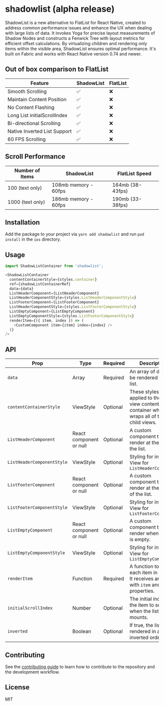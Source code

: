 # shadowlist (alpha release)

ShadowList is a new alternative to FlatList for React Native, created to address common performance issues and enhance the UX when dealing with large lists of data.
It invokes Yoga for precise layout measurements of Shadow Nodes and constructs a Fenwick Tree with layout metrics for efficient offset calculations. By virtualizing children and rendering only items within the visible area, ShadowList ensures optimal performance. It's built on Fabric and works with React Native version 0.74 and newer.

## Out of box comparison to FlatList
| Feature                       | ShadowList  | FlatList   |
|-------------------------------|-------------|------------|
| Smooth Scrolling              | ✅           | ❌         |
| Maintain Content Position     | ✅           | ❌         |
| No Content Flashing           | ✅           | ❌         |
| Long List initialScrollIndex  | ✅           | ❌         |
| Bi-directional Scrolling      | ✅           | ❌         |
| Native Inverted List Support  | ✅           | ❌         |
| 60 FPS Scrolling              | ✅           | ❌         |

## Scroll Performance
| Number of Items  | ShadowList                 | FlatList Speed       |
|------------------|----------------------------|----------------------|
| 100 (text only)  | 108mb memory - 60fps       | 164mb (38-43fps)     |
| 1000 (text only) | 186mb memory - 60fps       | 190mb (33-38fps)     |

## Installation
Add the package to your project via `yarn add shadowlist` and run `pod install` in the `ios` directory.

## Usage

```js
import ShadowListContainer from 'shadowlist';

<ShadowListContainer
  contentContainerStyle={styles.container}
  ref={shadowListContainerRef}
  data={data}
  ListHeaderComponent={ListHeaderComponent}
  ListHeaderComponentStyle={styles.ListHeaderComponentStyle}
  ListFooterComponent={ListFooterComponent}
  ListHeaderComponentStyle={styles.ListFooterComponentStyle}
  ListEmptyComponent={ListEmptyComponent}
  ListEmptyComponentStyle={styles.ListFooterComponentStyle}
  renderItem={({ item, index }) => (
    <CustomComponent item={item} index={index} />
  )}
/>
```

## API
| Prop                       | Type                     | Required | Description                                     |
|----------------------------|--------------------------|----------|-------------------------------------------------|
| `data`                     | Array                    | Required | An array of data to be rendered in the list.    |
| `contentContainerStyle`    | ViewStyle                | Optional | These styles will be applied to the scroll view content container which wraps all of the child views.  |
| `ListHeaderComponent`      | React component or null  | Optional | A custom component to render at the top of the list. |
| `ListHeaderComponentStyle` | ViewStyle                | Optional | Styling for internal View for `ListHeaderComponent` |
| `ListFooterComponent`      | React component or null  | Optional | A custom component to render at the bottom of the list. |
| `ListFooterComponentStyle` | ViewStyle                | Optional | Styling for internal View for `ListFooterComponent` |
| `ListEmptyComponent`       | React component or null  | Optional | A custom component to render when the list is empty. |
| `ListEmptyComponentStyle`  | ViewStyle                | Optional | Styling for internal View for `ListEmptyComponent` |
| `renderItem`               | Function                 | Required | A function to render each item in the list. It receives an object with `item` and `index` properties. |
| `initialScrollIndex`       | Number                   | Optional | The initial index of the item to scroll to when the list mounts. |
| `inverted`                 | Boolean                  | Optional | If true, the list will be rendered in an inverted order. |

## Contributing

See the [contributing guide](CONTRIBUTING.md) to learn how to contribute to the repository and the development workflow.

## License

MIT
